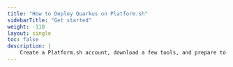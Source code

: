 ```yaml
---
title: "How to Deploy Quarkus on Platform.sh"
sidebarTitle: "Get started"
weight: -110
layout: single
toc: false
description: |
    Create a Platform.sh account, download a few tools, and prepare to deploy Quarkus.
---
```


